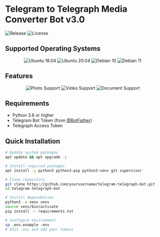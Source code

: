 # Telegram to Telegraph Media Converter Bot v3.0

![Release](https://img.shields.io/badge/Release-v3.0-red)
![License](https://img.shields.io/badge/License-MIT-gray)

## Supported Operating Systems

<div align="center">
  <img src="https://img.shields.io/badge/Ubuntu%2018.04-BIONIC%20BEAVER-orange?style=for-the-badge&logo=ubuntu&logoColor=white" alt="Ubuntu 18.04" />
  <img src="https://img.shields.io/badge/Ubuntu%2020.04-FOCAL%20FOSSA-orange?style=for-the-badge&logo=ubuntu&logoColor=white" alt="Ubuntu 20.04" />
  <img src="https://img.shields.io/badge/Debian%2010-BUSTER-purple?style=for-the-badge&logo=debian&logoColor=white" alt="Debian 10" />
  <img src="https://img.shields.io/badge/Debian%2011-BULLSEYE-purple?style=for-the-badge&logo=debian&logoColor=white" alt="Debian 11" />
</div>

## Features

<div align="center">
  <img src="https://img.shields.io/badge/PHOTO-SUPPORT-blue?style=for-the-badge" alt="Photo Support" />
  <img src="https://img.shields.io/badge/VIDEO-SUPPORT-blue?style=for-the-badge" alt="Video Support" />
  <img src="https://img.shields.io/badge/DOCUMENT-SUPPORT-blue?style=for-the-badge" alt="Document Support" />
</div>

## Requirements

- Python 3.8 or higher
- Telegram Bot Token (from [@BotFather](https://t.me/BotFather))
- Telegraph Access Token

## Quick Installation

```bash
# Update system packages
apt update && apt upgrade -y

# Install required packages
apt install -y python3 python3-pip python3-venv git supervisor

# Clone repository
git clone https://github.com/yourusername/telegram-telegraph-bot.git
cd telegram-telegraph-bot

# Install dependencies
python3 -m venv venv
source venv/bin/activate
pip install -r requirements.txt

# Configure environment
cp .env.example .env
# Edit .env and add your tokens
```

##
